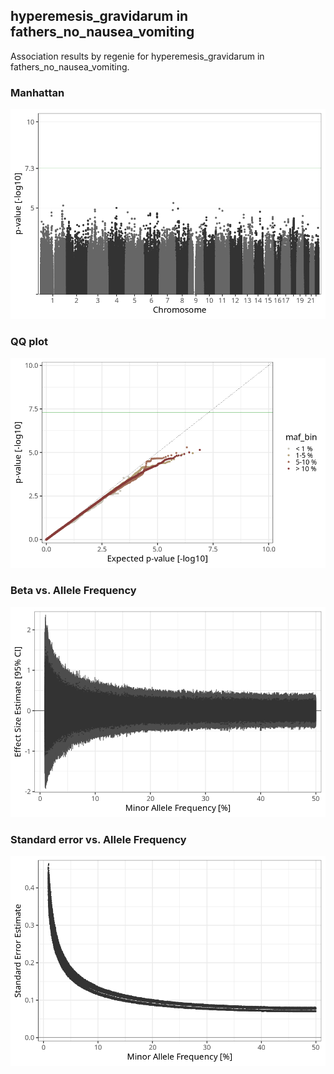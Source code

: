 ## hyperemesis_gravidarum in fathers_no_nausea_vomiting
Association results by regenie for hyperemesis_gravidarum in fathers_no_nausea_vomiting.
### Manhattan
![](figures/pop_fathers_no_nausea_vomiting_pheno_hyperemesis_gravidarum_mh.png)
### QQ plot
![](figures/pop_fathers_no_nausea_vomiting_pheno_hyperemesis_gravidarum_qq.png)
### Beta vs. Allele Frequency
![](figures/pop_fathers_no_nausea_vomiting_pheno_hyperemesis_gravidarum_beta_af.png)
### Standard error vs. Allele Frequency
![](figures/pop_fathers_no_nausea_vomiting_pheno_hyperemesis_gravidarum_se_af.png)
